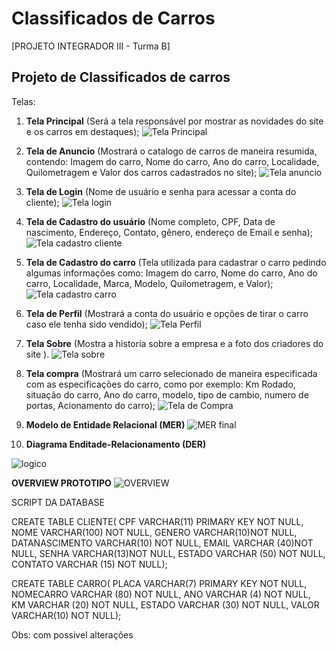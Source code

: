 # Classificados de Carros
[PROJETO INTEGRADOR III - Turma B]

## Projeto de Classificados de carros

Telas:
1. **Tela Principal** (Será a tela responsável por mostrar as novidades do site e os carros em destaques);
![Tela Principal](https://user-images.githubusercontent.com/99701339/225451913-321a2222-4d77-467b-9b1a-3e48084c1b68.png)

2. **Tela de Anuncio** (Mostrará o catalogo de carros de maneira resumida, contendo: Imagem do carro, Nome do carro, Ano do carro, Localidade, Quilometragem e Valor dos carros cadastrados no site);
![Tela anuncio](https://user-images.githubusercontent.com/99701339/225451962-d23a4ac0-f4a3-420e-a0e7-c7510c1e2d59.jpg)

3. **Tela de Login** (Nome de usuário  e senha para acessar a conta do cliente);
![Tela login](https://user-images.githubusercontent.com/99701339/225452187-dbb6f76b-9ed9-412c-9a68-7caf6992feeb.jpg)

4. **Tela de Cadastro do usuário** (Nome completo, CPF, Data de nascimento, Endereço, Contato, gênero, endereço de Email e senha);
![Tela cadastro cliente](https://user-images.githubusercontent.com/99701339/225452239-edd11b82-28f5-417e-85c2-ee3bb0dc69b5.jpg)

5. **Tela de Cadastro do carro** (Tela utilizada para cadastrar o carro pedindo algumas informações como: Imagem do carro, Nome do carro, Ano do carro, Localidade, Marca, Modelo, Quilometragem, e Valor);
![Tela cadastro carro](https://user-images.githubusercontent.com/99701339/225452266-4dbb692c-d07d-4b68-8d8a-968bb6555820.jpg)

6. **Tela de Perfil** (Mostrará a conta do usuário e opções de tirar o carro caso ele tenha sido vendido);
![Tela Perfil](https://user-images.githubusercontent.com/99701339/225452297-c1ca170c-22ec-40cd-8e9d-534c5cfc0f0e.jpg)

7. **Tela Sobre** (Mostra a historia sobre a empresa e a foto dos criadores do site ).
![Tela sobre](https://user-images.githubusercontent.com/99701339/225452322-4b94c6a4-e334-4674-a36f-84ec5177ba26.jpg)


8. **Tela compra** (Mostrará um carro selecionado de maneira especificada com as especificações do carro, como por exemplo: Km Rodado, situação do carro, Ano do carro, modelo, tipo de cambio, numero de portas, Acionamento do carro);
![Tela de Compra](https://user-images.githubusercontent.com/104398112/225469062-42303154-0525-4fe7-810f-4ccef3618c2e.png)


9. **Modelo de Entidade Relacional (MER)**
![MER final](https://user-images.githubusercontent.com/104398112/225485384-7105643f-b734-4762-a54f-2e185a2c55ab.png)

10. **Diagrama Enditade-Relacionamento (DER)**

![logico](https://user-images.githubusercontent.com/99701339/225765436-939ea9e8-7ab1-480f-995d-330bfb19a0f1.png)

**OVERVIEW PROTOTIPO**
![OVERVIEW](https://user-images.githubusercontent.com/99701339/225452706-99fb06ad-d92e-4dab-954a-2e539093fd76.png)


SCRIPT DA DATABASE 

CREATE TABLE CLIENTE( CPF VARCHAR(11) PRIMARY KEY NOT NULL, NOME VARCHAR(100) NOT NULL, GENERO VARCHAR(10)NOT NULL, DATANASCIMENTO VARCHAR(10) NOT NULL, EMAIL VARCHAR (40)NOT NULL, SENHA VARCHAR(13)NOT NULL, ESTADO VARCHAR (50) NOT NULL, CONTATO VARCHAR (15) NOT NULL);


CREATE TABLE CARRO( PLACA VARCHAR(7) PRIMARY KEY NOT NULL, NOMECARRO VARCHAR (80) NOT NULL,  ANO VARCHAR (4) NOT NULL, KM VARCHAR (20) NOT NULL, ESTADO VARCHAR (30) NOT NULL, VALOR VARCHAR(10) NOT NULL);

Obs: com possivel alterações



